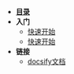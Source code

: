 <!-- Logo -->
<!-- [![](https://yfhao.us.kg/study/_media/hao.svg)]() -->

<!-- Title -->
<!-- [Hao's Notes](/)
 -->

* **[目录](/nav/)**
* **入门**
  * [快速开始](zh-cn/quickstart.md) 
  * [快速开始](zh-cn/quickstart.md) 
* **链接**
  * [docsify文档](https://docsify.js.org/#/zh-cn/)